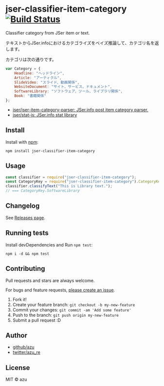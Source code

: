 # jser-classifier-item-category [![Build Status](https://travis-ci.org/jser/classifier-item-category.svg?branch=master)](https://travis-ci.org/jser/classifier-item-category)

Classifier category from JSer item or text.

テキストからJSer.infoにおけるカテゴライズをベイズ推論して、カテゴリ名を返します。

カテゴリは次の通りです。

```js
var Category = {
    Headline: "ヘッドライン",
    Article: "アーティクル",
    SlideVideo: "スライド、動画関係",
    WebsiteDocument: "サイト、サービス、ドキュメント",
    SoftwareLibrary: "ソフトウェア、ツール、ライブラリ関係",
    Book: "書籍関係"
};
```

- [jser/jser-item-category-parser: JSer.info post item category parser.](https://github.com/jser/jser-item-category-parser)
- [jser/stat-js: JSer.info stat library](https://github.com/jser/stat-js)


## Install

Install with [npm](https://www.npmjs.com/):

    npm install jser-classifier-item-category

## Usage

```js
const classifier = require("jser-classifier-item-category");
const CategoryKey = require("jser-classifier-item-category").CategoryKey;
classifier.classifyText("This is Library text.");
// === CategoryKey.SoftwareLibrary
```

## Changelog

See [Releases page](https://github.com/jser/classifier-item-category/releases).

## Running tests

Install devDependencies and Run `npm test`:

    npm i -d && npm test

## Contributing

Pull requests and stars are always welcome.

For bugs and feature requests, [please create an issue](https://github.com/jser/classifier-item-category/issues).

1. Fork it!
2. Create your feature branch: `git checkout -b my-new-feature`
3. Commit your changes: `git commit -am 'Add some feature'`
4. Push to the branch: `git push origin my-new-feature`
5. Submit a pull request :D

## Author

- [github/azu](https://github.com/azu)
- [twitter/azu_re](https://twitter.com/azu_re)

## License

MIT © azu
